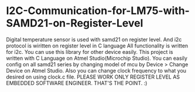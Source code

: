 # I2C-Communication-for-LM75-with-SAMD21-on-Register-Level
Digital temperature sensor is used with samd21 on register level. And i2c protocol is wiritten on register level in C language
All functionality is written for i2c. You can use this library for other device easily.
This project is written with C Language on Atmel Studio(Microchip Studio). 
You can easily config on all samd21 series by changing model of mcu by Device > Change Device on Atmel Studio. 
Also you can change clock frequency to what you desired on using clock.c file.
PLEASE WORK ONLY REGISTER LEVEL AS EMBEDDED SOFTWARE ENGINEER. THAT'S THE POINT. :)
